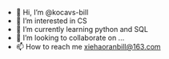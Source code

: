 - 👋 Hi, I’m @kocavs-bill
- 👀 I’m interested in CS
- 🌱 I’m currently learning python and SQL
- 💞️ I’m looking to collaborate on ...
- 📫 How to reach me xiehaoranbill@163.com

<!---
kocavs-bill/kocavs-bill is a ✨ special ✨ repository because its `README.md` (this file) appears on your GitHub profile.
You can click the Preview link to take a look at your changes.
--->
